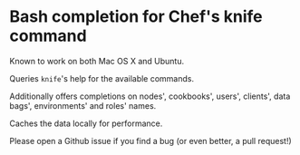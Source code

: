 Bash completion for Chef's knife command
========================================

Known to work on both Mac OS X and Ubuntu.

Queries `knife`'s help for the available commands.

Additionally offers completions on nodes', cookbooks', users', clients', data bags', environments' and roles' names.

Caches the data locally for performance.

Please open a Github issue if you find a bug (or even better, a pull request!)
